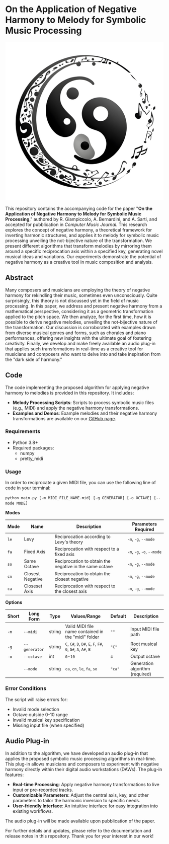 # On the Application of Negative Harmony to Melody for Symbolic Music Processing

![Project Icon](assets/icon.png)

This repository contains the accompanying code for the paper "**On the Application of Negative Harmony to Melody for Symbolic Music Processing**," authored by R. Giampiccolo, A. Bernardini, and A. Sarti, and accepted for pubblication in _Computer Music Journal_. This research explores the concept of negative harmony, a theoretical framework for inverting harmonic structures, and applies it to melody for symbolic music processing unveiling the not-bijective nature of the transformation. We present different algorithms that transform melodies by mirroring them around a specific reciprocation axis within a specified key, generating novel musical ideas and variations. Our experiments demonstrate the potential of negative harmony as a creative tool in music composition and analysis.

## Abstract

Many composers and musicians are employing the theory of negative harmony for rekindling their music, sometimes even unconsciously. Quite surprisingly, this theory is not discussed yet in the field of music processing. In this paper, we address and present negative harmony from a mathematical perspective, considering it as a geometric transformation applied to the pitch space. We then analyze, for the first time, how it is possible to derive negative melodies, unveiling the not-bijective nature of the transformation. Our discussion is corroborated with examples drawn from diverse musical genres and forms, such as chorales and piano performances, offering new insights with the ultimate goal of fostering creativity. Finally, we develop and make freely available an audio plug-in that applies such transformations in real-time as a creative tool for musicians and composers who want to delve into and take inspiration from the "dark side of harmony."

## Code

The code implementing the proposed algorithm for applying negative harmony to melodies is provided in this repository. It includes:

- **Melody Processing Scripts**: Scripts to process symbolic music files (e.g., MIDI) and apply the negative harmony transformations.
- **Examples and Demos**: Example melodies and their negative harmony transformations are available on our [GitHub page](https://riccardogiampiccolo.github.io/negative-melody/).

### Requirements

- Python 3.8+
- Required packages:
  - numpy
  - pretty_midi

### Usage

In order to reciprocate a given MIDI file, you can use the following line of code in your terminal:

`python main.py [-m MIDI_FILE_NAME.mid] [-g GENERATOR] [-o OCTAVE] [--mode MODE]`

**Modes**

| Mode | Name                | Description                                                                 | Parameters Required          |
|------|---------------------|-----------------------------------------------------------------------------|------------------------------|
| `le` | Levy                | Reciprocation according to Levy's theory                                    | `-m`, `-g`, `--mode`         |
| `fa` | Fixed Axis          | Reciprocation with respect to a fixed axis                                  | `-m`, `-g`, `-o`, `--mode`   |
| `so` | Same Octave         | Reciprocation to obtain the negative in the same octave                     | `-m`, `-g`, `--mode`         |
| `cn` | Closest Negative    | Reciprocation to obtain the closest negative                                | `-m`, `-g`, `--mode`         |
| `ca` | Closeset Axis       | Reciprocation with respect to the closest axis                              | `-m`, `-g`, `--mode`         |

**Options**

| Short | Long Form     | Type   | Values/Range                          | Default | Description                          |
|-------|---------------|--------|---------------------------------------|---------|--------------------------------------|
| `-m`  | `--midi`      | string | Valid MIDI file name contained in the "midi" folder                       | `""`    | Input MIDI file path                 |
| `-g`  | `--generator` | string | `C`, `C#`, `D`, `D#`, `E`, `F`, `F#`,<br>`G`, `G#`, `A`, `A#`, `B` | `"C"` | Root musical key                  |
| `-o`  | `--octave`    | int    | `0`-`10`                              | `4`     | Output octave                        |
|       | `--mode`      | string | `ca`, `cn`, `le`, `fa`, `so`          | `"ca"`  | Generation algorithm (required)      |


### Error Conditions

The script will raise errors for:
- Invalid mode selection
- Octave outside 0-10 range
- Invalid musical key specification
- Missing input file (when specified)


## Audio Plug-in

In addition to the algorithm, we have developed an audio plug-in that applies the proposed symbolic music processing algorithms in real-time. This plug-in allows musicians and composers to experiment with negative harmony directly within their digital audio workstations (DAWs). The plug-in features:

- **Real-time Processing**: Apply negative harmony transformations to live input or pre-recorded tracks.
- **Customizable Parameters**: Adjust the central axis, key, and other parameters to tailor the harmonic inversion to specific needs.
- **User-friendly Interface**: An intuitive interface for easy integration into existing workflows.

The audio plug-in will be made available upon pubblication of the paper.

For further details and updates, please refer to the documentation and release notes in this repository. Thank you for your interest in our work!
